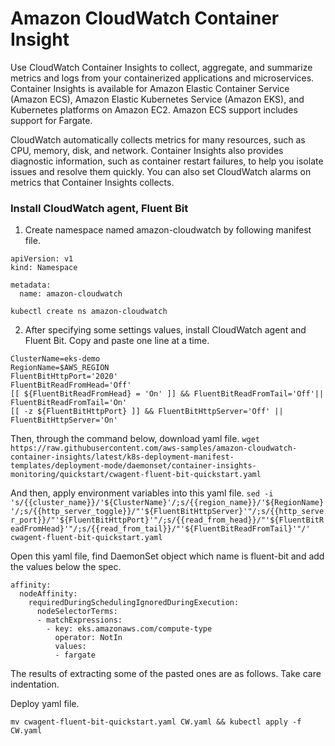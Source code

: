 # Amazon CloudWatch Container Insight

Use CloudWatch Container Insights to collect, aggregate, and summarize metrics and logs from your containerized applications and microservices. Container Insights is available for Amazon Elastic Container Service (Amazon ECS), Amazon Elastic Kubernetes Service (Amazon EKS), and Kubernetes platforms on Amazon EC2. Amazon ECS support includes support for Fargate.

CloudWatch automatically collects metrics for many resources, such as CPU, memory, disk, and network. Container Insights also provides diagnostic information, such as container restart failures, to help you isolate issues and resolve them quickly. You can also set CloudWatch alarms on metrics that Container Insights collects.

### Install CloudWatch agent, Fluent Bit

1. Create namespace named amazon-cloudwatch by following manifest file.
```
apiVersion: v1
kind: Namespace

metadata:
  name: amazon-cloudwatch
```
``` kubectl create ns amazon-cloudwatch ```

2. After specifying some settings values, install CloudWatch agent and Fluent Bit. Copy and paste one line at a time.
```
ClusterName=eks-demo
RegionName=$AWS_REGION
FluentBitHttpPort='2020'
FluentBitReadFromHead='Off'
[[ ${FluentBitReadFromHead} = 'On' ]] && FluentBitReadFromTail='Off'|| FluentBitReadFromTail='On'
[[ -z ${FluentBitHttpPort} ]] && FluentBitHttpServer='Off' || FluentBitHttpServer='On'
```
Then, through the command below, download yaml file.
``` wget https://raw.githubusercontent.com/aws-samples/amazon-cloudwatch-container-insights/latest/k8s-deployment-manifest-templates/deployment-mode/daemonset/container-insights-monitoring/quickstart/cwagent-fluent-bit-quickstart.yaml ```

And then, apply environment variables into this yaml file.
``` sed -i 's/{{cluster_name}}/'${ClusterName}'/;s/{{region_name}}/'${RegionName}'/;s/{{http_server_toggle}}/"'${FluentBitHttpServer}'"/;s/{{http_server_port}}/"'${FluentBitHttpPort}'"/;s/{{read_from_head}}/"'${FluentBitReadFromHead}'"/;s/{{read_from_tail}}/"'${FluentBitReadFromTail}'"/' cwagent-fluent-bit-quickstart.yaml ```

Open this yaml file, find DaemonSet object which name is fluent-bit and add the values below the spec.
```
affinity:
  nodeAffinity:
    requiredDuringSchedulingIgnoredDuringExecution:
      nodeSelectorTerms:
      - matchExpressions:
        - key: eks.amazonaws.com/compute-type
          operator: NotIn
          values:
          - fargate
```

The results of extracting some of the pasted ones are as follows. Take care indentation.

Deploy yaml file.
```
mv cwagent-fluent-bit-quickstart.yaml CW.yaml && kubectl apply -f CW.yaml 
```